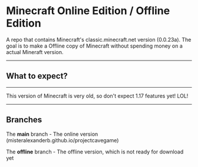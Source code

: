 # Minecraft Online Edition / Offline Edition 
A repo that contains Minecraft's classic.minecraft.net version (0.0.23a). The goal is to make a Offline copy of Minecraft without spending money on a actual Mineraft version.

-----

## What to expect?

-----

This version of Minecraft is very old, so don't expect 1.17 features yet! LOL! 

-----

## Branches

The **main** branch - The online version (misteralexanderb.github.io/projectcavegame)

The **offline** branch - The offline version, which is not ready for download yet
